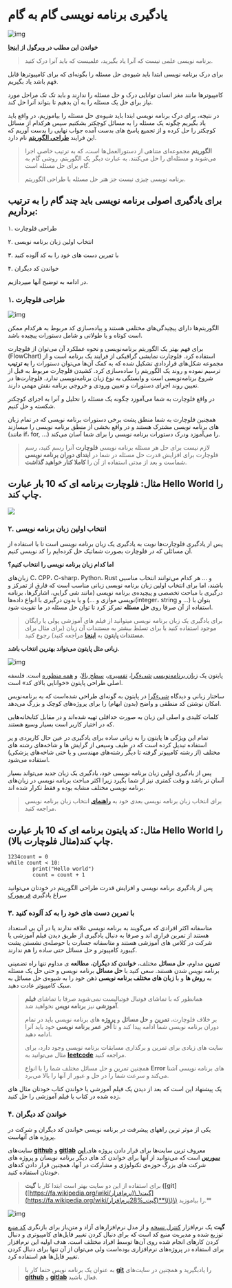 # یادگیری برنامه نویسی گام به گام

![img](https://files.virgool.io/upload/users/34548/posts/crhhzo72dpkg/vhzcikrvfxl9.jpeg)

**خواندن این مطلب در ویرگول از** [**اینجا**](https://vrgl.ir/RTctL)

> برنامه نویسی علمی نیست که آنرا یاد بگیرید، علمیست که باید آنرا درک کنید.

برای درک برنامه نویسی ابتدا باید شیوه‌ی حل مسئله را بگونه‌ای که برای کامپیوترها قابل فهم باشد یاد بگیریم.

کامپیوترها مانند مغز انسان توانایی درک و حل مسئله را ندارند و باید تک تک مراحل مورد نیاز برای حل یک مسئله را به آن بدهیم تا بتواند آنرا حل کند.

در نتیجه، برای درک برنامه نویسی ابتدا باید شیوه‌ی حل مسئله را بیاموزیم، در واقع باید یاد بگیریم چگونه یک مسئله‌ را به مسائل کوچکتر بشکنیم سپس هرکدام از مسائل کوچکتر را حل کرده و از تجمیع پاسخ های بدست آمده جواب نهایی را بدست آوریم که این فرایند [**طراحی الگوریتم**](https://fa.wikipedia.org/wiki/الگوریتم) نام دارد.

> **الگوریتم** مجموعه‌ای متناهی از دستورالعمل‌ها است، که به ترتیب خاصی اجرا می‌شوند و مسئله‌ای را حل می‌کنند. به عبارت دیگر یک الگوریتم، روشی گام به گام برای حل مسئله است.
>
> برنامه نویسی چیزی نیست جز هنر حل مسئله یا طراحی الگوریتم.

## برای یادگیری اصولی برنامه نویسی باید چند گام را به ترتیب برداریم:

۱. طراحی فلوچارت

۲. انتخاب اولین زبان برنامه نویسی

۳. با تمرین دست های خود را به کد آلوده کنید

۴. خواندن کد دیگران

در ادامه به توضیح آنها میپردازیم.

### ۱. طراحی فلوچارت

![img](https://files.virgool.io/upload/users/34548/posts/crhhzo72dpkg/2r38ky3hklaa.png)

الگوریتم‌ها دارای پیچیدگی‌های مختلفی هستند و پیاده‌سازی کد مربوط به هرکدام ممکن است کوتاه و یا طولانی و شامل دستورات پیچیده باشد.

برای فهم بهتر یک الگوریتم برنامه‌نویسی و نحوه عملکرد آن می‌توان از فلوچارت \(FlowChart\) استفاده کرد. فلوچارت نمایشی گرافیکی از فرایند یک برنامه است و از مجموعه شکل‌های قراردادی تشکیل شده که به کمک آن‌ها می‌توان دستورات را **به ترتیب** ترسیم نموده و روند یک الگوریتم را ساده‌سازی کرد. کشیدن فلوچارت مربوط به قبل از شروع برنامه‌نویسی است و وابستگی به نوع زبان برنامه‌نویسی ندارد. فلوچارت‌ها در تعیین روند اجرای دستورات و تعیین ورودی و خروجی برنامه نقش مهمی دارند.

در واقع فلوچارت به شما می‌آموزد چگونه یک مسئله را تحلیل و آنرا به اجزای کوچکتر شکسته و حل کنیم.

همچنین فلوچارت به شما منطق پشت برخی دستورات برنامه نویسی که در تمام زبان های برنامه نویسی مشترک هستند و در واقع بخشی از منطق برنامه نویسی را میسازند \(مانند if، for, ...\) را می‌آموزد ودرک دستورات برنامه نویسی را برای شما آسان می‌کند.

> لازم نیست برای حل هر مسئله برنامه نویسی **فلوچارت** آنرا رسم کنید، رسم فلوچارت برای افزایش قدرت حل مسئله در شما در **ابتدای دوران برنامه نویسی** شماست و بعد از مدتی استفاده از آن را **کاملا کنار خواهید گذاشت**.

## مثال: فلوچارت برنامه ای که 10 بار عبارت Hello World را چاپ کند.

![ ](https://files.virgool.io/upload/users/34548/posts/crhhzo72dpkg/qa1ktiookbfp.png)

### ۲. انتخاب اولین زبان برنامه نویسی

پس از یادگیری فلوچارت‌‌ها نوبت به یادگیری یک زبان برنامه نویسی است تا با استفاده از آن مسائلی که در فلوچارت بصورت شماتیک حل کرده‌ایم را کد نویسی کنیم.

**اما کدام زبان برنامه نویسی را انتخاب کنیم؟**

زبان‌های C، CPP، C-sharp، Python، Rust و ... هر کدام می‌توانند انتخاب مناسبی باشند، اما برای انتخاب اولین زبان‌ برنامه نویسی زبانی مناسب است که فارق از تمرکز و درگیری با مباحث تخصصی و پیچیده‌ی برنامه نویسی \(مانند شی گرایی، اشارگرها، برنامه نویسی موازی و ...\) و یا بدون درگیری با انواع داده‌ها‌‌\(integer، string و ...\) بتوان با استفاده از آن صرفا روی **حل مسئله** تمرکز کرد تا توان حل مسئله در ما تقویت شود.

> برای یادگیری یک زبان برنامه نویسی میتوانید از فیلم های آموزشی پولی یا رایگان موجود استفاده کنید یا برای تسلط بیشتر به مستندات آن زبان \(برای مثال برای **مستندات پایتون** به [**اینجا**](https://docs.python.org/3/) مراجعه کنید\) رجوع کنید.

**زبانی مثل پایتون می‌تواند بهترین انتخاب باشد.**

![img](https://files.virgool.io/upload/users/34548/posts/crhhzo72dpkg/kosk3pm3fej6.jpeg)

پایتون یک [زبان برنامه‌نویسی](https://fa.wikipedia.org/wiki/زبان_برنامه‌نویسی) [شیءگرا](https://fa.wikipedia.org/wiki/برنامه‌نویسی_شیءگرا)، [تفسیری](https://fa.wikipedia.org/wiki/زبان_تفسیری)، [سطح بالا](https://fa.wikipedia.org/wiki/زبان_برنامه‌نویسی_سطح_بالا)، و [همه منظوره](https://fa.wikipedia.org/wiki/زبان_برنامه‌نویسی_عمومی) است. فلسفه اصلی طراحی پایتون «خوانایی بالای کد» است.

ساختار زبانی و دیدگاه [شیءگرا](https://fa.wikipedia.org/wiki/برنامه‌نویسی_شیءگرا) در پایتون به گونه‌ای طراحی شده‌است که به برنامه‌نویس امکان نوشتن کد منطقی و واضح \(بدون ابهام\) را برای پروژه‌های کوچک و بزرگ می‌دهد.

کلمات کلیدی و اصلی این زبان به صورت حداقلی تهیه شده‌اند و در مقابل کتابخانه‌هایی که در اختیار کاربر است بسیار وسیع هستند.

تمام این ویژگی ها پایتون را به زبانی ساده برای یادگیری در عین حال کاربردی و پر استفاده تبدیل کرده است که در طیف وسیعی از گرایش ها و شاخه‌های رشته های مختلف \(از رشته کامپیوتر گرفته تا دیگر رشته‌های مهندسی و یا حتی شاخه‌های پزشکی\) استفاده می‌شود.

پس از یادگیری اولین زبان برنامه نویسی خود، یادگیری یک زبان جدید می‌تواند بسیار آسان تر باشد و وقت کمتری نیز از شما بگیرد زیرا اکثر مباحث برنامه نویسی در زبان‌های برنامه نویسی مختلف مشابه بوده و فقط تکرار شده اند.

> برای انتخاب زبان برنامه نویسی بعدی خود به [**راهنمای**](http://linuxbook.ir/chapters/which_programming_language.html) انتخاب زبان برنامه نویسی مراجعه کنید.

## مثال: کد پایتون برنامه ای که 10 بار عبارت Hello World را چاپ کند\(مثال فلوچارت بالا\).

```text
1234count = 0
while count < 10:
        print("Hello world")
        count = count + 1
```

پس از یادگیری برنامه نویسی و افزایش قدرت طراحی الگوریتم در خودتان می‌توانید سراغ یادگیری [فریمورک](https://en.wikipedia.org/wiki/Software_framework)

### ۳. با تمرین دست های خود را به کد آلوده کنید

متاسفانه اکثر افرادی که می‌گویند به برنامه نویسی علاقه ندارند یا در آن بی استعداد هستند از تمرین فراری اند و صرفا به دنبال یادگیری از طریق دیدن فیلم آموزشی یا شرکت در کلاس های آموزشی هستند و متاسفانه جسارت یا حوصله‌ی نشستن پشت کیبورد کامپیوتر و حل مسائل حتی ساده را هم ندارند.

**تمرین** مداوم، **حل مسائل** مختلف، **خواندن کد دیگران**، **مطالعه** ی مداوم تنها راه تضمینی برنامه نویس شدن هستند. سعی کنید با **حل مسائل** برنامه نویسی و حتی حل یک مسئله به **روش ها** و با **زبان‌ های مختلف برنامه نویسی** ذهن خود را به شیوه‌ی حل مسائل به سبک کامپیوتر عادت دهید.

> همانطور که با تماشای فوتبال فوتبالیست نمی‌شوید صرفا با تماشای **فیلم آموزشی** نیز **برنامه نویس** نخواهید شد.
>
> بر خلاف فلوچارت، **تمرین** و **حل مسائل** و **پروژه** های برنامه نویسی باید در تمام دوران برنامه نویسی شما ادامه پیدا کند و تا **آخر عمر برنامه نویسی** خود باید آنرا ادامه دهید.
>
> سایت های زیادی برای تمرین و برگذاری مسابقات برنامه نویسی وجود دارد، برای مثال می‌توانید به [**leetcode**](https://leetcode.com/) مراجعه کنید.
>
> همچنین تمرین و حل مسائل مختلف شما را با انواع **Error** های برنامه نویسی آشنا می‌کند و سرعت شما را در حل و عبور از آنها را بالا می‌برد.

یک پیشنهاد این است که بعد از دیدن یک فیلم آموزشی یا خواندن کتاب خودتان مثال های زده شده در کتاب یا فیلم آموزشی را حل کنید.

### ۴. خواندن کد دیگران

یکی از موثر ترین راههای پیشرفت در برنامه نویسی خواندن کد دیگران و شرکت در پروژه های آنهاست.

سایت‌های [**github**](https://github.com/) و [**gitlab**](https://gitlab.com/) معروف ترین سایت‌ها برای قرار دادن پروژه های[ **اپن سورس**](https://fa.wikipedia.org/wiki/متن‌باز) است که می‌توانید از آنها برای خواندن کد های دیگر برنامه نویسان و پروژه های شرکت ‌های بزرگ حوزه‌ی تکنولوژی و مشارکت در آنها، همچنین قرار دادن کدهای خودتان استفاده کنید.

> برای استفاده از این دو سایت بهتر است ابتدا کار با **گیت \(\[git\]\(**[https://fa.wikipedia.org/wiki/گیت\_\(نرم‌افزار](https://fa.wikipedia.org/wiki/گیت_%28نرم‌افزار)**\)\)\) را بیاموزید.**

![img](https://files.virgool.io/upload/users/34548/posts/crhhzo72dpkg/zsfwztnzdsd2.png)

**گیت** یک نرم‌افزار [کنترل نسخه](https://fa.wikipedia.org/wiki/کنترل_نسخه) و از مدل نرم‌افزارهای آزاد و متن‌باز برای بازنگری [کد منبع](https://fa.wikipedia.org/wiki/کد_منبع) توزیع شده و مدیریت منبع کد است که برای دنبال کردن تغییر فایل‌های کامپیوتری و دنبال کردن کارهای انجام شده روی آن‌ها توسط افراد مختلف است. هدف اولیه این نرم‌افزار برای استفاده در پروژه‌های نرم‌افزاری بوده‌است ولی می‌توان از آن تنها برای دنبال کردن تغییر فایل‌ها هم استفاده کرد.

> به عنوان یک برنامه نویس حتما کار با [**git**](https://faradars.org/courses/fvgit9609-git-github-gitlab) را یادبگیرید و همچنین در سایت‌های [**github**](https://github.com/) و [**gitlab**](https://gitlab.com/) فعال باشید.

